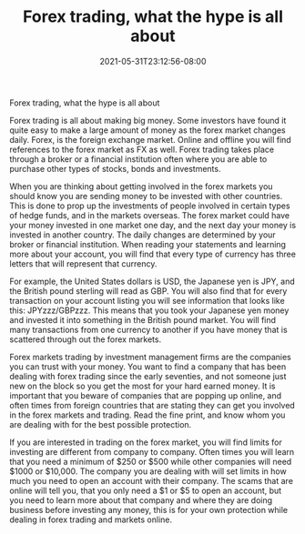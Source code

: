 ﻿---
title: "Forex trading, what the hype is all about"
date: 2021-05-31T23:12:56-08:00
description: "Forex Tips for Web Success"
featured_image: "/images/Forex.jpg"
tags: ["Forex"]
---

Forex trading, what the hype is all about 

Forex trading is all about making big money. Some investors have found it quite easy to make a large amount of money as the forex market changes daily. Forex, is the foreign exchange market. Online and offline you will find references to the forex market as FX as well. Forex trading takes place through a broker or a financial institution often where you are able to purchase other types of stocks, bonds and investments. 

When you are thinking about getting involved in the forex markets you should know you are sending money to be invested with other countries. This is done to prop up the investments of people involved in certain types of hedge funds, and in the markets overseas. The forex market could have your money invested in one market one day, and the next day your money is invested in another country. The daily changes are determined by your broker or financial institution. When reading your statements and learning more about your account, you will find that every type of currency has three letters that will represent that currency. 

For example, the United States dollars is USD, the Japanese yen is JPY, and the British pound sterling will read as GBP. You will also find that for every transaction on your account listing you will see information that looks like this: JPYzzz/GBPzzz. This means that you took your Japanese yen money and invested it into something in the British pound market. You will find many transactions from one currency to another if you have money that is scattered through out the forex markets. 

Forex markets trading by investment management firms are the companies you can trust with your money. You want to find a company that has been dealing with forex trading since the early seventies, and not someone just new on the block so you get the most for your hard earned money. It is important that you beware of companies that are popping up online, and often times from foreign countries that are stating they can get you involved in the forex markets and trading. Read the fine print, and know whom you are dealing with for the best possible protection. 

If you are interested in trading on the forex market, you will find limits for investing are different from company to company. Often times you will learn that you need a minimum of $250 or $500 while other companies will need $1000 or $10,000. The company you are dealing with will set limits in how much you need to open an account with their company. The scams that are online will tell you, that you only need a $1 or $5 to open an account, but you need to learn more about that company and where they are doing business before investing any money, this is for your own protection while dealing in forex trading and markets online.

